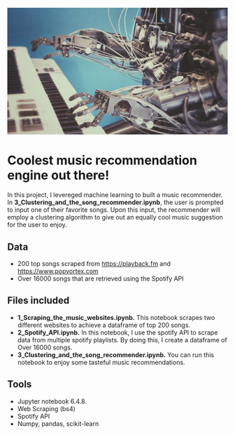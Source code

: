 ![music_recommendation.jpeg](images/music_recommendation.jpeg)

# Coolest music recommendation engine out there!

In this project, I levereged machine learning to built a music recommender. In **3_Clustering_and_the_song_recommender.ipynb**, the user is prompted to input one of their favorite songs. Upon this input, the recommender will employ a clustering algorithm to give out an equally cool music suggestion for the user to enjoy.

## Data

- 200 top songs scraped from https://playback.fm and https://www.popvortex.com
- Over 16000 songs that are retrieved using the Spotify API

## Files included
   
- **1_Scraping_the_music_websites.ipynb.** This notebook scrapes two different websites to achieve a dataframe of top 200 songs.
- **2_Spotify_API.ipynb.** In this notebook, I use the spotify API to scrape data from multiple spotify playlists. By doing this, I create a dataframe of Over 16000 songs.
- **3_Clustering_and_the_song_recommender.ipynb.** You can run this notebook to enjoy some tasteful music recommendations.

## Tools

- Jupyter notebook 6.4.8.
- Web Scraping (bs4)
- Spotify API
- Numpy, pandas, scikit-learn
